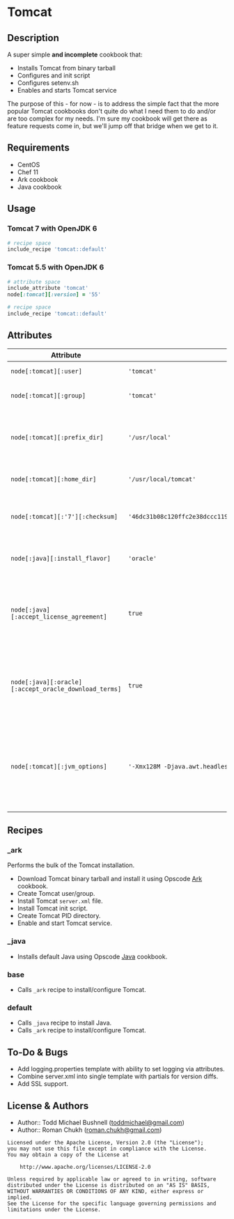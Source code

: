 # Tomcat

## Description

A super simple **and incomplete** cookbook that:

 - Installs Tomcat from binary tarball
 - Configures and init script
 - Configures setenv.sh
 - Enables and starts Tomcat service

The purpose of this - for now - is to address the simple fact that the more popular Tomcat cookbooks don't quite do what I need them to do and/or are too complex for my needs.  I'm sure my cookbook will get there as feature requests come in, but we'll jump off that bridge when we get to it.

## Requirements

 - CentOS
 - Chef 11
 - Ark cookbook
 - Java cookbook

## Usage

### Tomcat 7 with OpenJDK 6
```ruby
# recipe space
include_recipe 'tomcat::default'
```

### Tomcat 5.5 with OpenJDK 6
```ruby
# attribute space
include_attribute 'tomcat'
node[:tomcat][:version] = '55'

# recipe space
include_recipe 'tomcat::default'
```

## Attributes

| Attribute | Value | Purpose |
| --------- | ----- | ------- |
| `node[:tomcat][:user]` | `'tomcat'` | Tomcat system user |
| `node[:tomcat][:group]` | `'tomcat'` | Tomcat system group |
| `node[:tomcat][:prefix_dir]` | `'/usr/local'` | Prefix directory under which Tomcat will be installed |
| `node[:tomcat][:home_dir]` | `'/usr/local/tomcat'` | Tomcat home directory |
| `node[:tomcat][:'7'][:checksum]` | `'46dc31b08c120ffc2e38dccc119b9df02662a9fb297fa3fc6d90902c2f86057a'` | Checksum for downloaded Tomcat tarball |
| `node[:java][:install_flavor]` | `'oracle'` | use Oracle JDK instead of default OpenJDK |
| `node[:java][:accept_license_agreement]` | `true` | Must accept Oracle License Agreement to enable direct download |
| `node[:java][:oracle][:accept_oracle_download_terms]` | `true` | Must accept Oracle Download Agreement to enable direct download |
| `node[:tomcat][:jvm_options]` |  `'-Xmx128M -Djava.awt.headless=true'` | JVM argument defaults.  Additional arguments affixed using `jvmargs` in recipe space |

## Recipes

### \_ark

Performs the bulk of the Tomcat installation.

 - Download Tomcat binary tarball and install it using Opscode [Ark](https://github.com/opscode-cookbooks/ark) cookbook.
 - Create Tomcat user/group.
 - Install Tomcat `server.xml` file.
 - Install Tomcat init script.
 - Create Tomcat PID directory.
 - Enable and start Tomcat service.

### \_java

 - Installs default Java using Opscode [Java](https://github.com/socrata-cookbooks/java) cookbook.

### base

 - Calls `_ark` recipe to install/configure Tomcat.

### default

 - Calls `_java` recipe to install Java.
 - Calls `_ark` recipe to install/configure Tomcat.

## To-Do & Bugs

 - Add logging.properties template with ability to set logging via attributes.
 - Combine server.xml into single template with partials for version diffs.
 - Add SSL support.

## License & Authors

  - Author:: Todd Michael Bushnell (<toddmichael@gmail.com>)
  - Author:: Roman Chukh (<roman.chukh@gmail.com>)

```text
Licensed under the Apache License, Version 2.0 (the "License");
you may not use this file except in compliance with the License.
You may obtain a copy of the License at

    http://www.apache.org/licenses/LICENSE-2.0

Unless required by applicable law or agreed to in writing, software
distributed under the License is distributed on an "AS IS" BASIS,
WITHOUT WARRANTIES OR CONDITIONS OF ANY KIND, either express or implied.
See the License for the specific language governing permissions and
limitations under the License.
```
